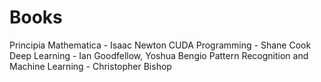 # Books

Principia Mathematica - Isaac Newton
CUDA Programming - Shane Cook
Deep Learning - Ian Goodfellow, Yoshua Bengio
Pattern Recognition and Machine Learning - Christopher Bishop